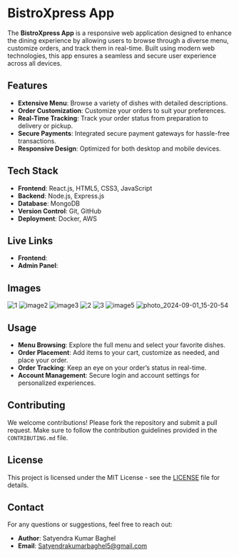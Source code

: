 # BistroXpress App

The **BistroXpress App** is a responsive web application designed to enhance the dining experience by allowing users to browse through a diverse menu, customize orders, and track them in real-time. Built using modern web technologies, this app ensures a seamless and secure user experience across all devices.

## Features

- **Extensive Menu**: Browse a variety of dishes with detailed descriptions.
- **Order Customization**: Customize your orders to suit your preferences.
- **Real-Time Tracking**: Track your order status from preparation to delivery or pickup.
- **Secure Payments**: Integrated secure payment gateways for hassle-free transactions.
- **Responsive Design**: Optimized for both desktop and mobile devices.

## Tech Stack

- **Frontend**: React.js, HTML5, CSS3, JavaScript
- **Backend**: Node.js, Express.js
- **Database**: MongoDB
- **Version Control**: Git, GitHub
- **Deployment**: Docker, AWS

## Live Links

- **Frontend**:
- **Admin Panel**:
## Images


![1](https://github.com/user-attachments/assets/4c18bf7b-db3f-4759-8ae8-849f92f9d774)
![image2](https://github.com/user-attachments/assets/8770956b-98a5-4ed8-bde3-e66781136b51)
![image3](https://github.com/user-attachments/assets/5549ef7e-feed-4bdb-a1d9-a4f0c6e30159)
![2](https://github.com/user-attachments/assets/9b041b87-2bee-4665-82ad-322f331875a9)
![3](https://github.com/user-attachments/assets/bf1a4229-bd40-41df-803e-284c8c4cd8cf)
![image5](https://github.com/user-attachments/assets/52adc1bb-bae5-488f-900a-344848e1895f)
![photo_2024-09-01_15-20-54](https://github.com/user-attachments/assets/3a69b653-49f3-415c-96ca-8b9247452185)


## Usage

- **Menu Browsing**: Explore the full menu and select your favorite dishes.
- **Order Placement**: Add items to your cart, customize as needed, and place your order.
- **Order Tracking**: Keep an eye on your order’s status in real-time.
- **Account Management**: Secure login and account settings for personalized experiences.

## Contributing

We welcome contributions! Please fork the repository and submit a pull request. Make sure to follow the contribution guidelines provided in the `CONTRIBUTING.md` file.

## License

This project is licensed under the MIT License - see the [LICENSE](LICENSE) file for details.

## Contact

For any questions or suggestions, feel free to reach out:

- **Author**: Satyendra Kumar Baghel
- **Email**: Satyendrakumarbaghel5@gmail.com


